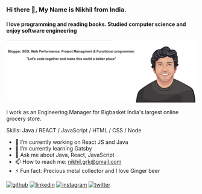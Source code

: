 ### Hi there 👋, My Name is Nikhil from India.
#### I love programming and reading books. Studied computer science and enjoy software engineering
![I love programming and reading books. Studied computer science and enjoy software engineering](https://github.com/nikhilkesari/nikhilkesari/blob/master/Screenshot%202021-02-05%20at%2013.51.12.png)

I work as an Engineering Manager for Bigbasket India's largest online grocery store.

Skills: Java / REACT / JavaScript / HTML / CSS / Node

- 🔭 I’m currently working on React JS and Java 
- 🌱 I’m currently learning Gatsby 
- 💬 Ask me about Java, React, JavaScript 
- 📫 How to reach me: nikhil.grk@gmail.com 
- ⚡ Fun fact: Precious metal collector and I love Ginger beer 


[<img src='https://cdn.jsdelivr.net/npm/simple-icons@3.0.1/icons/github.svg' alt='github' height='40'>](https://github.com/https://github.com/nikhilkesari)  [<img src='https://cdn.jsdelivr.net/npm/simple-icons@3.0.1/icons/linkedin.svg' alt='linkedin' height='40'>](https://www.linkedin.com/in/https://www.linkedin.com/in/nikhilkesari//)  [<img src='https://cdn.jsdelivr.net/npm/simple-icons@3.0.1/icons/instagram.svg' alt='instagram' height='40'>](https://www.instagram.com/https://www.instagram.com/nikhilkesari//)  [<img src='https://cdn.jsdelivr.net/npm/simple-icons@3.0.1/icons/twitter.svg' alt='twitter' height='40'>](https://twitter.com/https://twitter.com/nixnoxiusm)  

